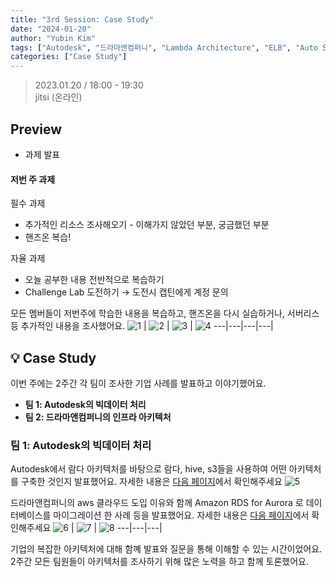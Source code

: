 ```yaml
---
title: "3rd Session: Case Study"
date: "2024-01-20"
author: "Yubin Kim"
tags: ["Autodesk", "드라마앤컴퍼니", "Lambda Architecture", "ELB", "Auto Scaling"]
categories: ["Case Study"]
---
```


> 2023.01.20 / 18:00 - 19:30   
jitsi (온라인)

## Preview
- 과제 발표

#### 저번 주 과제
필수 과제

- 추가적인 리소스 조사해오기 - 이해가지 않았던 부분, 궁금했던 부분
- 핸즈온 복습!

자율 과제

- 오늘 공부한 내용 전반적으로 복습하기
- Challenge Lab 도전하기 → 도전시 캡틴에게 계정 문의

모든 멤버들이 저번주에 학습한 내용을 복습하고, 핸즈온을 다시 실습하거나, 서버리스 등 추가적인 내용을 조사했어요.
![1](/session_3/1.png "1") | ![2](/session_3/2.png "2") | ![3](/session_3/3.png "3") | ![4](/session_3/4.png "4")
---|---|---|---|


## 💡 Case Study
이번 주에는 2주간 각 팀이 조사한 기업 사례를 발표하고 이야기했어요.
- **팀 1: Autodesk의 빅데이터 처리**
- **팀 2: 드라마앤컴퍼니의 인프라 아키텍처**

### 팀 1: Autodesk의 빅데이터 처리
Autodesk에서 람다 아키텍처를 바탕으로 람다, hive, s3들을 사용하여 어떤 아키텍처를 구축한 것인지 발표했어요. 자세한 내용은 [다음 페이지](https://ddwu-aws-cloud-club.github.io/post/post-7-case-study-autodesk/)에서 확인해주세요 
![5](/session_3/5.png "5")

드라마앤컴퍼니의 aws 클라우드 도입 이유와 함께 Amazon RDS for Aurora 로 데이터베이스를 마이그레이션 한 사례 등을 발표했어요. 자세한 내용은 [다음 페이지](https://ddwu-aws-cloud-club.github.io/post/post-8-case-study-드라마앤컴퍼니/)에서 확인해주세요
![6](/session_3/6.png "6") | ![7](/session_3/7.png "7") | ![8](/session_3/8.png "8")
---|---|---|


기업의 복잡한 아키텍처에 대해 함꼐 발표와 질문을 통해 이해할 수 있는 시간이었어요. 2주간 모든 팀원들이 아키텍처를 조사하기 위해 많은 노력을 하고 함께 토론했어요.
